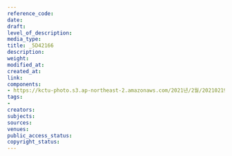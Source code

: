 ```yaml
---
reference_code: 
date: 
draft: 
level_of_description: 
media_type: 
title: _5D42166
description: 
weight: 
modified_at: 
created_at: 
link: 
components:
- https://kctu-photo.s3.ap-northeast-2.amazonaws.com/2021년/2월/20210219_백기완+선생+발인.영결식.하관/송승현/_5D42166.jpg
tags:
- 
creators: 
subjects: 
sources: 
venues: 
public_access_status: 
copyright_status: 
---
```


